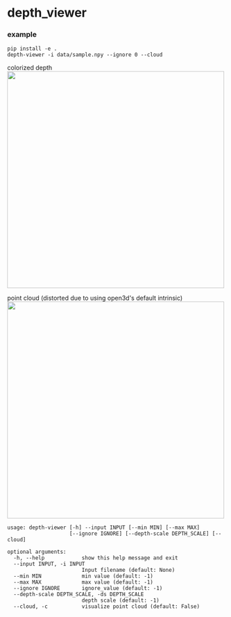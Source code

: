 # depth_viewer

### example

```
pip install -e .
depth-viewer -i data/sample.npy --ignore 0 --cloud
```

colorized depth  
<img src="https://user-images.githubusercontent.com/39142679/103687941-7173af00-4fd4-11eb-92dd-1e395e525e01.png" width="500" >

point cloud (distorted due to using open3d's default intrinsic)  
<img src="https://user-images.githubusercontent.com/39142679/103687943-733d7280-4fd4-11eb-938f-350e0a852dd9.png" width="500" >

```
usage: depth-viewer [-h] --input INPUT [--min MIN] [--max MAX]
                    [--ignore IGNORE] [--depth-scale DEPTH_SCALE] [--cloud]

optional arguments:
  -h, --help            show this help message and exit
  --input INPUT, -i INPUT
                        Input filename (default: None)
  --min MIN             min value (default: -1)
  --max MAX             max value (default: -1)
  --ignore IGNORE       ignore_value (default: -1)
  --depth-scale DEPTH_SCALE, -ds DEPTH_SCALE
                        depth scale (default: -1)
  --cloud, -c           visualize point cloud (default: False)
```